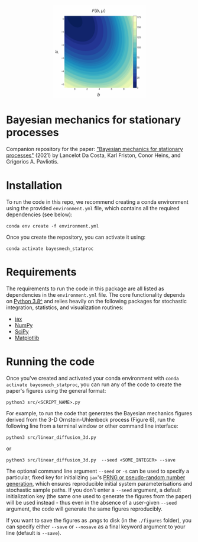 <!-- ![alt-text](https://github.com/conorheins/bayesian-mechanics-sdes/blob/repo_reorganization/just_fe_contour.gif)
 -->
 
<p align="center">
  <img src="https://github.com/conorheins/bayesian-mechanics-sdes/blob/repo_reorganization/just_fe_contour.gif" width="50%" height="50%"/>
</p>

# Bayesian mechanics for stationary processes

Companion repository for the paper: ["Bayesian mechanics for stationary processes"](https://arxiv.org/submit/3811135) (2021) by Lancelot Da Costa, Karl Friston, Conor Heins, and Grigorios A. Pavliotis.

# Installation 

To run the code in this repo, we recommend creating a conda environment using the provided `environment.yml` file, which 
contains all the required dependencies (see below):

```
conda env create -f environment.yml
```

Once you create the repository, you can activate it using:

```
conda activate bayesmech_statproc
```

# Requirements

The requirements to run the code in this package are all listed as dependencies in the `environment.yml` file. The core functionality depends on [Python 3.8^](https://www.python.org/downloads/release/python-380/) and relies heavily on the following packages for stochastic integration, statistics, and visualization routines:

* [jax](https://github.com/google/jax)
* [NumPy](https://github.com/numpy/numpy)
* [SciPy](http://numpy.scipy.org/)
* [Matplotlib](https://github.com/matplotlib/matplotlib)

# Running the code

Once you've created and activated your conda environment with `conda activate bayesmech_statproc`, you can run any of the code to create the paper's figures using the general format:

```
python3 src/<SCRIPT_NAME>.py
```

For example, to run the code that generates the Bayesian mechanics figures derived from the 3-D Ornstein-Uhlenbeck process (Figure 6), run the following line from a terminal window or other command line interface:

```
python3 src/linear_diffusion_3d.py 
```

or

```
python3 src/linear_diffusion_3d.py  --seed <SOME_INTEGER> --save
```

The optional command line argument `--seed` or `-s` can be used to specify a particular, fixed key for initializing `jax`'s [PRNG or pseudo-random number generation](https://jax.readthedocs.io/en/latest/jax.random.html), which ensures reproducible initial system parameterisations and stochastic sample paths. If you don't enter a `--seed` argument, a default initialization key (the same one used to generate the figures from the paper) will be used instead - thus even in the absence of a user-given `--seed` argument, the code will generate the same figures reproducibly.

If you want to save the figures as .pngs to disk (in the `./figures` folder), you can specify either `--save` or `--nosave` as a final keyword argument to your line (default is `--save`). 


